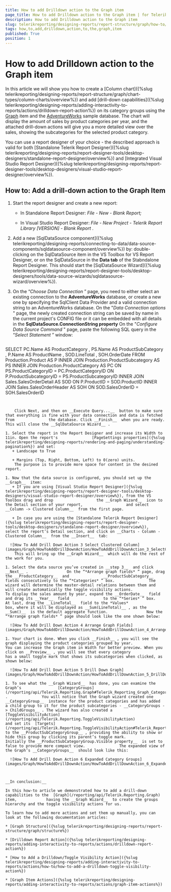 ```yaml
---
title: How to add Drilldown action to the Graph item
page_title: How to add Drilldown action to the Graph item | for Telerik Reporting Documentation
description: How to add Drilldown action to the Graph item
slug: telerikreporting/designing-reports/report-structure/graph/how-to/how-to-add-drilldown-action-to-the-graph-item
tags: how,to,add,drilldown,action,to,the,graph,item
published: True
position: 1
---
```


# How to add Drilldown action to the Graph item



In this article we will show you how to create a [Column chart]({%slug telerikreporting/designing-reports/report-structure/graph/chart-types/column-charts/overview%})         and add [drill-down capabilities]({%slug telerikreporting/designing-reports/adding-interactivity-to-reports/actions/drilldown-report-action%})         on its category groups using the  [Graph](/reporting/api/Telerik.Reporting.Graph)  item and the          [AdventureWorks](http://msftdbprodsamples.codeplex.com/releases/view/55330)          sample database.          The chart will display the amount of sales by product categories per year, and the attached drill-down actions will give you         a more detailed view over the sales, showing the subcategories for the selected product category.       

You can use a report designer of your choice - the described approach is valid for both         [Standalone Telerik Report Designer]({%slug telerikreporting/designing-reports/report-designer-tools/desktop-designers/standalone-report-designer/overview%})         and         [Integrated Visual Studio Report Designer]({%slug telerikreporting/designing-reports/report-designer-tools/desktop-designers/visual-studio-report-designer/overview%}).       

## How to: Add a drill-down action to the Graph Item

1. Start the report designer and create a new report:             
   + In Standalone Report Designer: *File - New - Blank Report;* 

   + In Visual Studio Report Designer: *File - New Project - Telerik Report Library [VERSION] - Blank Report* .                 


1. Add a new [SqlDataSource component]({%slug telerikreporting/designing-reports/connecting-to-data/data-source-components/sqldatasource-component/overview%}) by:               double-clicking on the SqlDataSource item in the VS Toolbox for VS Report Designer,               or on the SqlDataSource in the __Data tab__  of the Stabndalone Report Designer.               This should start the [SqlDataSource Wizard]({%slug telerikreporting/designing-reports/report-designer-tools/desktop-designers/tools/data-source-wizards/sqldatasource-wizard/overview%}).             

1. On the “*Choose Data Connection* ” page, you need to either select an existing connection to the               __AdventureWorks__  database, or create a new one by specifying the SqlClient Data Provider and a valid               connection string to an AdventureWorks database.                 On the "*Data Connection options* " page, the newly created connection string can be saved by name in the current project's CONFIG file               or it can be embedded with all details in the __SqlDataSource.ConnectionString property__     On the "*Configure Data Source Command* " page, paste the following SQL query in the “*Select Statement* ” window:             

	
    ````sql

SELECT
PC.Name AS ProductCategory
, PS.Name AS ProductSubCategory
, P.Name AS ProductName
, SOD.LineTotal
, SOH.OrderDate
FROM
Production.Product AS P
INNER JOIN Production.ProductSubcategory AS PS
INNER JOIN Production.ProductCategory AS PC
ON PS.ProductCategoryID = PC.ProductCategoryID
ON P.ProductSubcategoryID = PS.ProductSubcategoryID
INNER JOIN Sales.SalesOrderDetail AS SOD
ON P.ProductID = SOD.ProductID
INNER JOIN Sales.SalesOrderHeader AS SOH
ON SOD.SalesOrderID = SOH.SalesOrderID
````


    Click Next, and then on __Execute Query...__  button to make sure that everything is fine with your data connection and data is fetched from               the database. Click __Finish__  when you are ready. This will close the __SqlDataSource Wizard__ .             

1. Select the report in the Report Designer and increase its Width to 11in. Open the report's               [PageSettings properties]({%slug telerikreporting/designing-reports/rendering-and-paging/understanding-pagination%}) and set:             
   + Landscape to True

   + Margins (Top, Right, Bottom, Left) to 0(zero) units.
    The purpose is to provide more space for content in the desined report.

1. Now that the data source is configured, you should set up the __Graph__  item:             
   + If you are using [Visual Studio Report Designer]({%slug telerikreporting/designing-reports/report-designer-tools/desktop-designers/visual-studio-report-designer/overview%}), from the VS Toolbox drag and drop                   the __Graph Wizard__  icon to the Detail section of your report,                   and select __Column -> Clustered Column__  from the first page.                 

   + In case you are using the [Standalone Telerik Report Designer]({%slug telerikreporting/designing-reports/report-designer-tools/desktop-designers/standalone-report-designer/overview%}),                   select the report’s Detail section, and click on __Charts - Column - Clustered Column__  from the __Insert__  tab:                   

  ![How To Add Drill Down Action 3 Select Clustered Column](images/Graph/HowToAddDrillDownAction/HowToAddDrillDownAction_3_SelectClusteredColumn.png)
    This will bring up the __Graph Wizard__  which will do the rest of the work for you.             

1. Select the data source you’ve created in __step 3__  and click __Next__ .                 On the “*Arrange graph fields* ” page, drag the __ProductCategory__  and               __ProductSubCategory__  fields consecutively to the “*Categories* ” box.               The wizard will determine the master-detail relations between them and will create automatically the toggle visibility actions.                 To display the sales amount by year, expand the __OrderDate__  field and drag its __Year__  field               to the “*Series* ” box.                 At last, drag the __LineTotal__  field to the *Values*                box, where it will be displayed as __Sum(LineTotal)__ , as the __Sum()__  is the default aggregate function.                 Now the “*Arrange graph fields* ” page should look like the one shown below:               

  ![How To Add Drill Down Action 4 Arrange Graph Fields](images/Graph/HowToAddDrillDownAction/HowToAddDrillDownAction_4_ArrangeGraphFields.png)

1. Your chart is done. When you click __Finish__ , you will see the graph displaying the product categories grouped by year.               You can increase the Graph item in Width for better preview. When you click on __Preview__ , you will see that every category               has a small toggle mark that shows its subcategories when clicked, as shown below:               

  ![How To Add Drill Down Action 5 Drill Down Graph](images/Graph/HowToAddDrillDownAction/HowToAddDrillDownAction_5_DrillDownGraph.png)

1. To see what the __Graph Wizard__  has done, you can examine the Graph’s                [CategoryGroups](/reporting/api/Telerik.Reporting.Graph#Telerik_Reporting_Graph_CategoryGroups) .               You will notice that the Graph wizard created one __CategoryGroup__  instance for the product categories and has added               a child group to it for the product subcategories - __CategoryGroups -> ChildGroups__ . The wizard has also created a                [ToggleVisibilityAction](/reporting/api/Telerik.Reporting.ToggleVisibilityAction)                and set its  [Targets](/reporting/api/Telerik.Reporting.ToggleVisibilityAction#Telerik_Reporting_ToggleVisibilityAction_Targets)                to the __ProductSubCategoryGroup__ , providing the ability to show or hide this group by clicking its parent’s toggle mark.               Initially the __ProductSubCategoryGroup.Visible property__  is set to false to provide more compact view.               The expanded view of the Graph’s __CategoryGroups__  should look like this:               

  ![How To Add Drill Down Action 6 Expanded Category Groups](images/Graph/HowToAddDrillDownAction/HowToAddDrillDownAction_6_ExpandedCategoryGroups.png)



__In conclusion:__ 

In this how-to article we demonstrated how to add a drill-down capabilities to the  [Graph](/reporting/api/Telerik.Reporting.Graph)  item,             having the __Graph Wizard__  to create the groups hierarchy and the toggle visibility actions for us.           

To learn how to add more actions and set them up manually, you can look at the following documentation articles:           

* [Graph Structure]({%slug telerikreporting/designing-reports/report-structure/graph/structure%})

* [Drilldown Report Action]({%slug telerikreporting/designing-reports/adding-interactivity-to-reports/actions/drilldown-report-action%})

* [How to Add a Drilldown/Toggle Visibility Action]({%slug telerikreporting/designing-reports/adding-interactivity-to-reports/actions/how-to/how-to-add-a-drilldown-toggle-visibility-action%})

* [Graph Item Actions]({%slug telerikreporting/designing-reports/adding-interactivity-to-reports/actions/graph-item-actions%})
